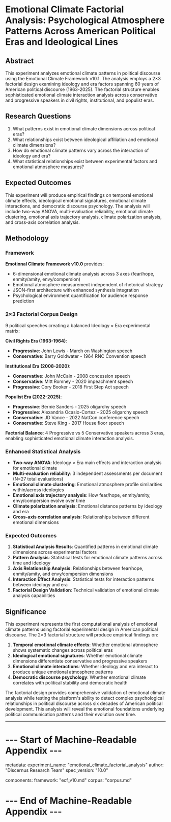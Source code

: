 # Emotional Climate Factorial Analysis: Psychological Atmosphere Patterns Across American Political Eras and Ideological Lines

## Abstract

This experiment analyzes emotional climate patterns in political discourse using the Emotional Climate Framework v10.1. The analysis employs a 2×3 factorial design examining ideology and era factors spanning 60 years of American political discourse (1963-2025). The factorial structure enables sophisticated emotional climate interaction analysis across conservative and progressive speakers in civil rights, institutional, and populist eras.

## Research Questions

1. What patterns exist in emotional climate dimensions across political eras?
2. What relationships exist between ideological affiliation and emotional climate dimensions?
3. How do emotional climate patterns vary across the interaction of ideology and era?
4. What statistical relationships exist between experimental factors and emotional atmosphere measures?

## Expected Outcomes

This experiment will produce empirical findings on temporal emotional climate effects, ideological emotional signatures, emotional climate interactions, and democratic discourse psychology. The analysis will include two-way ANOVA, multi-evaluation reliability, emotional climate clustering, emotional axis trajectory analysis, climate polarization analysis, and cross-axis correlation analysis.

## Methodology

### Framework
**Emotional Climate Framework v10.0** provides:
- 6-dimensional emotional climate analysis across 3 axes (fear/hope, enmity/amity, envy/compersion)
- Emotional atmosphere measurement independent of rhetorical strategy
- JSON-first architecture with enhanced synthesis integration
- Psychological environment quantification for audience response prediction

### 2×3 Factorial Corpus Design
9 political speeches creating a balanced Ideology × Era experimental matrix:

**Civil Rights Era (1963-1964)**:
- **Progressive**: John Lewis - March on Washington speech
- **Conservative**: Barry Goldwater - 1964 RNC Convention speech

**Institutional Era (2008-2020)**:
- **Conservative**: John McCain - 2008 concession speech
- **Conservative**: Mitt Romney - 2020 impeachment speech  
- **Progressive**: Cory Booker - 2018 First Step Act speech

**Populist Era (2022-2025)**:
- **Progressive**: Bernie Sanders - 2025 oligarchy speech
- **Progressive**: Alexandria Ocasio-Cortez - 2025 oligarchy speech
- **Conservative**: JD Vance - 2022 NatCon conference speech
- **Conservative**: Steve King - 2017 House floor speech

**Factorial Balance**: 4 Progressive vs 5 Conservative speakers across 3 eras, enabling sophisticated emotional climate interaction analysis.

### Enhanced Statistical Analysis
- **Two-way ANOVA**: Ideology × Era main effects and interaction analysis for emotional climate
- **Multi-evaluation reliability**: 3 independent assessments per document (N=27 total evaluations)
- **Emotional climate clustering**: Emotional atmosphere profile similarities within/across ideologies
- **Emotional axis trajectory analysis**: How fear/hope, enmity/amity, envy/compersion evolve over time
- **Climate polarization analysis**: Emotional distance patterns by ideology and era
- **Cross-axis correlation analysis**: Relationships between different emotional dimensions

### Expected Outcomes
1. **Statistical Analysis Results**: Quantified patterns in emotional climate dimensions across experimental factors
2. **Pattern Analysis**: Statistical tests for emotional climate patterns across time and ideology
3. **Axis Relationship Analysis**: Relationships between fear/hope, enmity/amity, and envy/compersion dimensions
4. **Interaction Effect Analysis**: Statistical tests for interaction patterns between ideology and era
5. **Factorial Design Validation**: Technical validation of emotional climate analysis capabilities

## Significance

This experiment represents the first computational analysis of emotional climate patterns using factorial experimental design in American political discourse. The 2×3 factorial structure will produce empirical findings on:

1. **Temporal emotional climate effects**: Whether emotional atmosphere shows systematic changes across political eras
2. **Ideological emotional signatures**: Whether emotional climate dimensions differentiate conservative and progressive speakers  
3. **Emotional climate interactions**: Whether ideology and era interact to produce unique emotional atmosphere patterns
4. **Democratic discourse psychology**: Whether emotional climate correlates with political stability and democratic health

The factorial design provides comprehensive validation of emotional climate analysis while testing the platform's ability to detect complex psychological relationships in political discourse across six decades of American political development. This analysis will reveal the emotional foundations underlying political communication patterns and their evolution over time.

---

# --- Start of Machine-Readable Appendix ---

metadata:
  experiment_name: "emotional_climate_factorial_analysis"
  author: "Discernus Research Team"
  spec_version: "10.0"

components:
  framework: "ecf_v10.md"
  corpus: "corpus.md"

# --- End of Machine-Readable Appendix ---